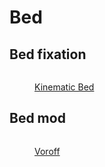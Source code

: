# Bed

## Bed fixation

<figure><img src="https://github.com/tanaes/whopping_Voron_mods/blob/main/kinematic_bed/Images/pins_arrange.png" alt=""><figcaption><p><a href="https://github.com/tanaes/whopping_Voron_mods/blob/main/kinematic_bed/README_v2_assembly.md">Kinematic Bed</a></p></figcaption></figure>



## Bed mod

<figure><img src="https://camo.githubusercontent.com/f828c936341b9b3f7b1a1e581b078f8799da0784aad193a3248df5ffb9182341/68747470733a2f2f696d616765732e73717561726573706163652d63646e2e636f6d2f636f6e74656e742f76312f3635623334643564313861613861333631323436613630322f39623530623566312d316533392d343363382d396632662d3138386665626537333933342f50686f746f526f6f6d5f32303234303132365f3138313432332e706e673f666f726d61743d3235303077" alt=""><figcaption><p><a href="https://www.voroff.com/">Voroff</a></p></figcaption></figure>

